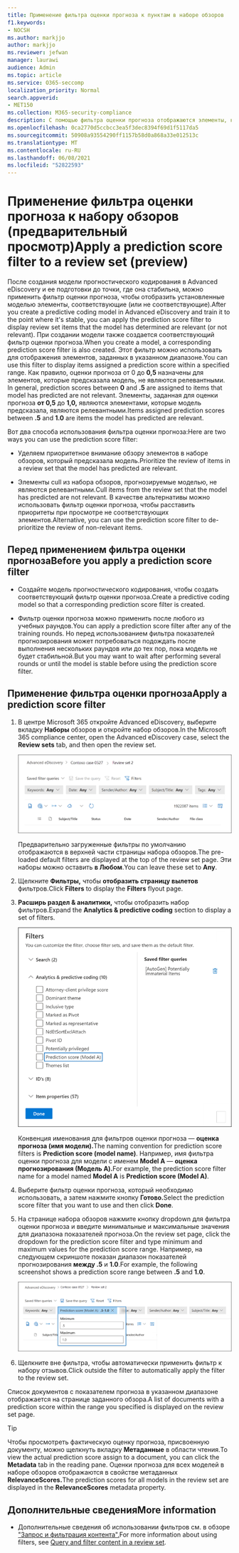 ```yaml
---
title: Применение фильтра оценки прогноза к пунктам в наборе обзоров
f1.keywords:
- NOCSH
ms.author: markjjo
author: markjjo
ms.reviewer: jefwan
manager: laurawi
audience: Admin
ms.topic: article
ms.service: O365-seccomp
localization_priority: Normal
search.appverid:
- MET150
ms.collection: M365-security-compliance
description: С помощью фильтра оценки прогноза отображаются элементы, которые модель прогностического кодирования предсказывается как релевантные или не релевантные.
ms.openlocfilehash: 0ca2770d5ccbcc3ea5f3dec8394f69d1f5117da5
ms.sourcegitcommit: 50908a93554290ff1157b58d0a868a33e012513c
ms.translationtype: MT
ms.contentlocale: ru-RU
ms.lasthandoff: 06/08/2021
ms.locfileid: "52822593"
---
```

# <a name="apply-a-prediction-score-filter-to-a-review-set-preview"></a><span data-ttu-id="5552d-103">Применение фильтра оценки прогноза к набору обзоров (предварительный просмотр)</span><span class="sxs-lookup"><span data-stu-id="5552d-103">Apply a prediction score filter to a review set (preview)</span></span>

<span data-ttu-id="5552d-104">После создания модели прогностического кодирования в Advanced eDiscovery и ее подготовки до точки, где она стабильна, можно применить фильтр оценки прогноза, чтобы отобразить установленные моделью элементы, соответствующие (или не соответствующие).</span><span class="sxs-lookup"><span data-stu-id="5552d-104">After you create a predictive coding model in Advanced eDiscovery and train it to the point where it's stable, you can apply the prediction score filter to display review set items that the model has determined are relevant (or not relevant).</span></span> <span data-ttu-id="5552d-105">При создании модели также создается соответствующий фильтр оценки прогноза.</span><span class="sxs-lookup"><span data-stu-id="5552d-105">When you create a model, a corresponding prediction score filter is also created.</span></span> <span data-ttu-id="5552d-106">Этот фильтр можно использовать для отображения элементов, заданных в указанном диапазоне.</span><span class="sxs-lookup"><span data-stu-id="5552d-106">You can use this filter to display items assigned a prediction score within a specified range.</span></span> <span data-ttu-id="5552d-107">Как правило, оценки прогноза от 0 до **0,5** назначены для элементов, которые предсказала модель, не являются релевантными. </span><span class="sxs-lookup"><span data-stu-id="5552d-107">In general, prediction scores between **0** and **.5** are assigned to items that model has predicted are not relevant.</span></span> <span data-ttu-id="5552d-108">Элементы, заданная для оценки прогноза **от 0,5** до **1,0,** являются элементами, которые модель предсказала, являются релевантными.</span><span class="sxs-lookup"><span data-stu-id="5552d-108">Items assigned prediction scores between **.5** and **1.0** are items the model has predicted are relevant.</span></span>

<span data-ttu-id="5552d-109">Вот два способа использования фильтра оценки прогноза:</span><span class="sxs-lookup"><span data-stu-id="5552d-109">Here are two ways you can use the prediction score filter:</span></span>

- <span data-ttu-id="5552d-110">Уделяем приоритетное внимание обзору элементов в наборе обзоров, который предсказала модель.</span><span class="sxs-lookup"><span data-stu-id="5552d-110">Prioritize the review of items in a review set that the model has predicted are relevant.</span></span>

- <span data-ttu-id="5552d-111">Элементы cull из набора обзоров, прогнозируемые моделью, не являются релевантными.</span><span class="sxs-lookup"><span data-stu-id="5552d-111">Cull items from the review set that the model has predicted are not relevant.</span></span> <span data-ttu-id="5552d-112">В качестве альтернативы можно использовать фильтр оценки прогноза, чтобы расставить приоритеты при просмотре не соответствующих элементов.</span><span class="sxs-lookup"><span data-stu-id="5552d-112">Alternative, you can use the prediction score filter to de-prioritize the review of non-relevant items.</span></span>

## <a name="before-you-apply-a-prediction-score-filter"></a><span data-ttu-id="5552d-113">Перед применением фильтра оценки прогноза</span><span class="sxs-lookup"><span data-stu-id="5552d-113">Before you apply a prediction score filter</span></span>

- <span data-ttu-id="5552d-114">Создайте модель прогностического кодирования, чтобы создать соответствующий фильтр оценки прогноза.</span><span class="sxs-lookup"><span data-stu-id="5552d-114">Create a predictive coding model so that a corresponding prediction score filter is created.</span></span>

- <span data-ttu-id="5552d-115">Фильтр оценки прогноза можно применить после любого из учебных раундов.</span><span class="sxs-lookup"><span data-stu-id="5552d-115">You can apply a prediction score filter after any of the training rounds.</span></span> <span data-ttu-id="5552d-116">Но перед использованием фильтра показателей прогнозирования может потребоваться подождать после выполнения нескольких раундов или до тех пор, пока модель не будет стабильной.</span><span class="sxs-lookup"><span data-stu-id="5552d-116">But you may want to wait after performing several rounds or until the model is stable before using the prediction score filter.</span></span>

## <a name="apply-a-prediction-score-filter"></a><span data-ttu-id="5552d-117">Применение фильтра оценки прогноза</span><span class="sxs-lookup"><span data-stu-id="5552d-117">Apply a prediction score filter</span></span>

1. <span data-ttu-id="5552d-118">В центре Microsoft 365 откройте Advanced eDiscovery, выберите вкладку **Наборы** обзоров и откройте набор обзоров.</span><span class="sxs-lookup"><span data-stu-id="5552d-118">In the Microsoft 365 compliance center, open the Advanced eDiscovery case, select the **Review sets** tab, and then open the review set.</span></span>

   ![Щелкните Фильтры, чтобы отобразить страницу вылетов фильтров](..\media\PredictionScoreFilter0.png)   

   <span data-ttu-id="5552d-120">Предварительно загруженные фильтры по умолчанию отображаются в верхней части страницы набора обзоров.</span><span class="sxs-lookup"><span data-stu-id="5552d-120">The pre-loaded default filters are displayed at the top of the review set page.</span></span> <span data-ttu-id="5552d-121">Эти наборы можно оставить **в Любом**.</span><span class="sxs-lookup"><span data-stu-id="5552d-121">You can leave these set to **Any**.</span></span>

2. <span data-ttu-id="5552d-122">Щелкните **Фильтры,** чтобы **отобразить страницу вылетов** фильтров.</span><span class="sxs-lookup"><span data-stu-id="5552d-122">Click **Filters** to display the **Filters** flyout page.</span></span>

3. <span data-ttu-id="5552d-123">**Расширь раздел & аналитики,** чтобы отобразить набор фильтров.</span><span class="sxs-lookup"><span data-stu-id="5552d-123">Expand the **Analytics & predictive coding** section to display a set of filters.</span></span>

      ![Фильтр оценки прогнозирования в разделе & прогнозирования](..\media\PredictionScoreFilter1.png)

   <span data-ttu-id="5552d-125">Конвенция именования для фильтров оценки прогноза — **оценка прогноза (имя модели).**</span><span class="sxs-lookup"><span data-stu-id="5552d-125">The naming convention for prediction score filters is **Prediction score (model name)**.</span></span> <span data-ttu-id="5552d-126">Например, имя фильтра оценки прогноза для модели с именем **Model A** — **оценка прогнозирования (Модель A).**</span><span class="sxs-lookup"><span data-stu-id="5552d-126">For example, the prediction score filter name for a model named **Model A** is **Prediction score (Model A)**.</span></span>

4. <span data-ttu-id="5552d-127">Выберите фильтр оценки прогноза, который необходимо использовать, а затем нажмите кнопку **Готово.**</span><span class="sxs-lookup"><span data-stu-id="5552d-127">Select the prediction score filter that you want to use and then click **Done**.</span></span>

5. <span data-ttu-id="5552d-128">На странице набора обзоров нажмите кнопку dropdown для фильтра оценки прогноза и введите минимальные и максимальные значения для диапазона показателей прогноза.</span><span class="sxs-lookup"><span data-stu-id="5552d-128">On the review set page, click the dropdown for the prediction score filter and type minimum and maximum values for the prediction score range.</span></span> <span data-ttu-id="5552d-129">Например, на следующем скриншоте показан диапазон показателей прогнозирования **между .5** и **1.0**.</span><span class="sxs-lookup"><span data-stu-id="5552d-129">For example, the following screenshot shows a prediction score range between **.5** and **1.0**.</span></span>

   ![Минимальные и максимальные значения для фильтра показателей прогнозирования](..\media\PredictionScoreFilter2.png)

6. <span data-ttu-id="5552d-131">Щелкните вне фильтра, чтобы автоматически применить фильтр к набору отзывов.</span><span class="sxs-lookup"><span data-stu-id="5552d-131">Click outside the filter to automatically apply the filter to the review set.</span></span>

  <span data-ttu-id="5552d-132">Список документов с показателем прогноза в указанном диапазоне отображается на странице заданного обзора.</span><span class="sxs-lookup"><span data-stu-id="5552d-132">A list of documents with a prediction score within the range you specified is displayed on the review set page.</span></span> 

  > [!TIP]
  > <span data-ttu-id="5552d-133">Чтобы просмотреть фактическую оценку прогноза, присвоенную документу, можно щелкнуть вкладку **Метаданные** в области чтения.</span><span class="sxs-lookup"><span data-stu-id="5552d-133">To view the actual prediction score assign to a document, you can click the **Metadata** tab in the reading pane.</span></span> <span data-ttu-id="5552d-134">Оценки прогноза для всех моделей в наборе обзоров отображаются в свойстве метаданных **RelevanceScores.**</span><span class="sxs-lookup"><span data-stu-id="5552d-134">The prediction scores for all models in the review set are displayed in the **RelevanceScores** metadata property.</span></span>

## <a name="more-information"></a><span data-ttu-id="5552d-135">Дополнительные сведения</span><span class="sxs-lookup"><span data-stu-id="5552d-135">More information</span></span>

- <span data-ttu-id="5552d-136">Дополнительные сведения об использовании фильтров см. в обзоре ["Запрос и фильтрация контента".](review-set-search.md)</span><span class="sxs-lookup"><span data-stu-id="5552d-136">For more information about using filters, see [Query and filter content in a review set](review-set-search.md).</span></span>
